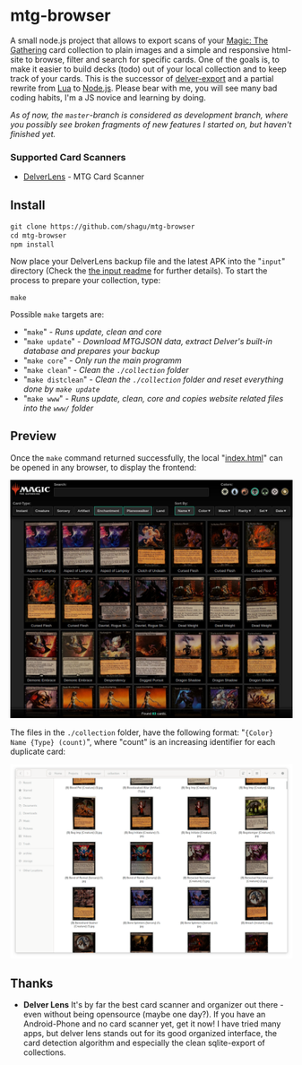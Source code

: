# mtg-browser

A small node.js project that allows to export scans of your [Magic: The Gathering](https://magic.wizards.com) card collection to plain images and a simple and responsive html-site to browse, filter and search for specific cards. One of the goals is, to make it easier to build decks (todo) out of your local collection and to keep track of your cards. This is the successor of [delver-export](https://github.com/shagu/delverexport) and a partial rewrite from [Lua](https://www.lua.org) to [Node.js](https://nodejs.org). Please bear with me, you will see many bad coding habits, I'm a JS novice and learning by doing.

*As of now, the `master`-branch is considered as development branch, where you possibly see broken fragments of new features I started on, but haven't finished yet.*

### Supported Card Scanners

  - [DelverLens](https://www.delverlab.com) - MTG Card Scanner

## Install

    git clone https://github.com/shagu/mtg-browser
    cd mtg-browser
    npm install

Now place your DelverLens backup file and the latest APK into the "`input`" directory (Check the [the input readme](input/README.md) for further details).
To start the process to prepare your collection, type:

    make

Possible `make` targets are:

  - "`make`" - *Runs update, clean and core*
  - "`make update`" - *Download MTGJSON data, extract Delver's built-in database and prepares your backup*
  - "`make core`" - *Only run the main programm*
  - "`make clean`" - *Clean the `./collection` folder*
  - "`make distclean`" - *Clean the `./collection` folder and reset everything done by `make update`*
  - "`make www`" - *Runs update, clean, core and copies website related files into the `www/` folder*

## Preview

Once the `make` command returned successfully, the local "[index.html](index.html)" can be opened in any browser, to display the frontend:

![preview.jpg](preview.jpg)

The files in the `./collection` folder, have the following format: "`{Color} Name {Type} (count)`", where "count" is an increasing identifier for each duplicate card:

![files.png](files.png)

## Thanks

- **Delver Lens**
It's by far the best card scanner and organizer out there - even without being opensource (maybe one day?). If you have an Android-Phone and no card scanner yet, get it now! I have tried many apps, but delver lens stands out for its good organized interface, the card detection algorithm and especially the clean sqlite-export of collections.